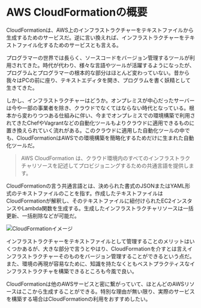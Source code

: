 # AWS CloudFormationの概要

CloudFormationは、AWS上のインフラストラクチャーをテキストファイルから生成するためのサービスだ。逆に言い換えれば、インフラストラクチャーをテキストファイル化するためのサービスとも言える。

プログラマーの世界では長らく、ソースコードをバージョン管理するツールが利用されてきた。時代が代わり、様々な言語やツールが活躍するようになったが、プログラムとプログラマーの根本的な部分はほとんど変わっていない。昔から我々はPCの前に座り、テキストエディタを開き、プログラムを書く妖精として生きてきた。

しかし、インフラストラクチャーはどうか。オンプレミスが中心だったサーバーは今や一部の事業者を除き、クラウドでなくてはならない時代となっている。根本から変わりつつある仕組みに伴い、今までオンプレミスでの環境構築で利用されてきたChefやVagrantなどの自動化ツールもよりクラウドに適用できるものに置き換えられていく流れがある。このクラウドに適用した自動化ツールの中でも、CloudFormationはAWSでの環境構築を簡略化するためだけに生まれた自動化ツールだ。

> AWS CloudFormation は、クラウド環境内のすべてのインフラストラクチャリソースを記述してプロビジョニングするための共通言語を提供します。

CloudFormationの言う共通言語とは、決められた書式のJSONまたはYAML形式のテキストファイルのことを指す。作成したテキストファイルはCloudFormationが解釈し、そのテキストファイルに紐付けられたEC2インスタンスやLambda関数を生成する。生成したインフラストラクチャリソースは一括更新、一括削除などが可能だ。

![CloudFormationイメージ](/img/aws-cf-intro-001.png "CloudFormationイメージ")

インフラストラクチャーをテキストファイルとして管理することのメリットはいくつかあるが、大きな部分で言うとやはり、CloudFormationを介すとは言えインフラストラクチャーそのものをバージョン管理することができるという点だ。また、環境の再現が容易なために、知識を持たなくともベストプラクティスなインフラストラクチャを構築できるところも今風で良い。

CloudFormationは他のAWSサービスと密に繋がっていて、ほとんどのAWSリソースはここから生成することができる。特別な理由が無い限り、実際のサービスを構築する場合はCloudFormationの利用をおすすめしたい。
